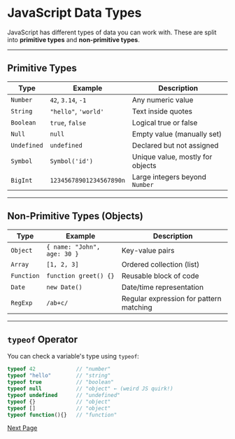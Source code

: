 #  JavaScript Data Types

JavaScript has different types of data you can work with. These are split into **primitive types** and **non-primitive types**.

---

##  Primitive Types

| Type        | Example                  | Description                        |
|-------------|--------------------------|------------------------------------|
| `Number`    | `42`, `3.14`, `-1`       | Any numeric value                  |
| `String`    | `"hello"`, `'world'`     | Text inside quotes                 |
| `Boolean`   | `true`, `false`          | Logical true or false              |
| `Null`      | `null`                   | Empty value (manually set)         |
| `Undefined` | `undefined`              | Declared but not assigned          |
| `Symbol`    | `Symbol('id')`           | Unique value, mostly for objects   |
| `BigInt`    | `12345678901234567890n`  | Large integers beyond `Number`     |

---

##  Non-Primitive Types (Objects)

| Type        | Example                          | Description                         |
|-------------|----------------------------------|-------------------------------------|
| `Object`    | `{ name: "John", age: 30 }`       | Key-value pairs                     |
| `Array`     | `[1, 2, 3]`                       | Ordered collection (list)          |
| `Function`  | `function greet() {}`             | Reusable block of code             |
| `Date`      | `new Date()`                      | Date/time representation            |
| `RegExp`    | `/ab+c/`                          | Regular expression for pattern matching |

---

##  `typeof` Operator

You can check a variable's type using `typeof`:

```js
typeof 42             // "number"
typeof "hello"        // "string"
typeof true           // "boolean"
typeof null           // "object" ← (weird JS quirk!)
typeof undefined      // "undefined"
typeof {}             // "object"
typeof []             // "object"
typeof function(){}   // "function"

```

[Next Page](https://github.com/Praveenkushinpi/My_Way_Of_Learning_Coding_Languages/tree/main/JavaScript/Conditional_statements.md)
